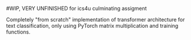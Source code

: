 #WIP, VERY UNFINISHED
for ics4u culminating assigment

Completely "from scratch" implementation of transformer architecture for text classification, only using PyTorch matrix multiplication and training functions.
